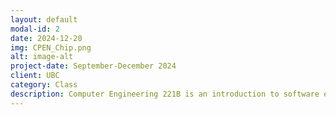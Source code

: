 ```yaml
---
layout: default
modal-id: 2
date: 2024-12-20
img: CPEN_Chip.png
alt: image-alt
project-date: September-December 2024
client: UBC
category: Class
description: Computer Engineering 221B is an introduction to software engineering. The course provided covered abstraction and writing solid specifications as well as the importance and basics of testing. During the course I had to work with a team to build a project of our choosing. We chose to make an automatic scheduling app that fills blanks in your timetable. My role was primarily to make the UI, but I also handled the data abstraction.
---
```

